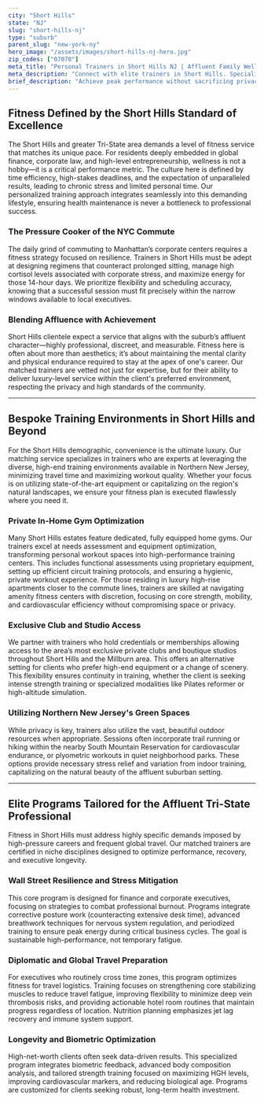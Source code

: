 ```yaml
---
city: "Short Hills"
state: "NJ"
slug: "short-hills-nj"
type: "suburb"
parent_slug: "new-york-ny"
hero_image: "/assets/images/short-hills-nj-hero.jpg"
zip_codes: ["07078"]
meta_title: "Personal Trainers in Short Hills NJ | Affluent Family Wellness"
meta_description: "Connect with elite trainers in Short Hills. Specialists in home gym design, private club access, and family-focused fitness."
brief_description: "Achieve peak performance without sacrificing privacy or time. Our service connects discerning Short Hills, NJ residents with elite, certified personal trainers specializing in executive fitness and high-stakes results. Stop commuting to Manhattan gyms; access discreet, bespoke training directly in your home gym or private club. We match you with professionals who understand the pace of the Tri-State finance and corporate world, ensuring optimal health, efficiency, and lasting gains tailored to your demanding schedule."
---
```

## Fitness Defined by the Short Hills Standard of Excellence

The Short Hills and greater Tri-State area demands a level of fitness service that matches its unique pace. For residents deeply embedded in global finance, corporate law, and high-level entrepreneurship, wellness is not a hobby—it is a critical performance metric. The culture here is defined by time efficiency, high-stakes deadlines, and the expectation of unparalleled results, leading to chronic stress and limited personal time. Our personalized training approach integrates seamlessly into this demanding lifestyle, ensuring health maintenance is never a bottleneck to professional success.

### The Pressure Cooker of the NYC Commute

The daily grind of commuting to Manhattan’s corporate centers requires a fitness strategy focused on resilience. Trainers in Short Hills must be adept at designing regimens that counteract prolonged sitting, manage high cortisol levels associated with corporate stress, and maximize energy for those 14-hour days. We prioritize flexibility and scheduling accuracy, knowing that a successful session must fit precisely within the narrow windows available to local executives.

### Blending Affluence with Achievement

Short Hills clientele expect a service that aligns with the suburb’s affluent character—highly professional, discreet, and measurable. Fitness here is often about more than aesthetics; it’s about maintaining the mental clarity and physical endurance required to stay at the apex of one's career. Our matched trainers are vetted not just for expertise, but for their ability to deliver luxury-level service within the client's preferred environment, respecting the privacy and high standards of the community.

---

## Bespoke Training Environments in Short Hills and Beyond

For the Short Hills demographic, convenience is the ultimate luxury. Our matching service specializes in trainers who are experts at leveraging the diverse, high-end training environments available in Northern New Jersey, minimizing travel time and maximizing workout quality. Whether your focus is on utilizing state-of-the-art equipment or capitalizing on the region's natural landscapes, we ensure your fitness plan is executed flawlessly where you need it.

### Private In-Home Gym Optimization

Many Short Hills estates feature dedicated, fully equipped home gyms. Our trainers excel at needs assessment and equipment optimization, transforming personal workout spaces into high-performance training centers. This includes functional assessments using proprietary equipment, setting up efficient circuit training protocols, and ensuring a hygienic, private workout experience. For those residing in luxury high-rise apartments closer to the commute lines, trainers are skilled at navigating amenity fitness centers with discretion, focusing on core strength, mobility, and cardiovascular efficiency without compromising space or privacy.

### Exclusive Club and Studio Access

We partner with trainers who hold credentials or memberships allowing access to the area’s most exclusive private clubs and boutique studios throughout Short Hills and the Millburn area. This offers an alternative setting for clients who prefer high-end equipment or a change of scenery. This flexibility ensures continuity in training, whether the client is seeking intense strength training or specialized modalities like Pilates reformer or high-altitude simulation.

### Utilizing Northern New Jersey's Green Spaces

While privacy is key, trainers also utilize the vast, beautiful outdoor resources when appropriate. Sessions often incorporate trail running or hiking within the nearby South Mountain Reservation for cardiovascular endurance, or plyometric workouts in quiet neighborhood parks. These options provide necessary stress relief and variation from indoor training, capitalizing on the natural beauty of the affluent suburban setting.

---

## Elite Programs Tailored for the Affluent Tri-State Professional

Fitness in Short Hills must address highly specific demands imposed by high-pressure careers and frequent global travel. Our matched trainers are certified in niche disciplines designed to optimize performance, recovery, and executive longevity.

### Wall Street Resilience and Stress Mitigation

This core program is designed for finance and corporate executives, focusing on strategies to combat professional burnout. Programs integrate corrective posture work (counteracting extensive desk time), advanced breathwork techniques for nervous system regulation, and periodized training to ensure peak energy during critical business cycles. The goal is sustainable high-performance, not temporary fatigue.

### Diplomatic and Global Travel Preparation

For executives who routinely cross time zones, this program optimizes fitness for travel logistics. Training focuses on strengthening core stabilizing muscles to reduce travel fatigue, improving flexibility to minimize deep vein thrombosis risks, and providing actionable hotel room routines that maintain progress regardless of location. Nutrition planning emphasizes jet lag recovery and immune system support.

### Longevity and Biometric Optimization

High-net-worth clients often seek data-driven results. This specialized program integrates biometric feedback, advanced body composition analysis, and tailored strength training focused on maximizing HGH levels, improving cardiovascular markers, and reducing biological age. Programs are customized for clients seeking robust, long-term health investment.
